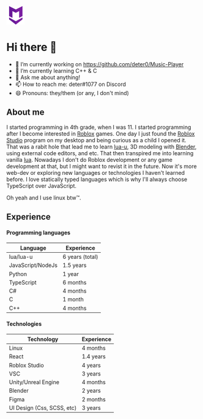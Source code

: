 ![-](https://github.com/adam-p/markdown-here/raw/master/src/common/images/icon48.png "Logo Title Text 1")

# Hi there 👋


- 🔭 I’m currently working on https://github.com/deter0/Music-Player
- 🌱 I’m currently learning C++ & C
- 💬 Ask me about anything!
- 📫 How to reach me: deter#1077 on Discord
- 😄 Pronouns: they/them (or any, I don't mind)

## About me
I started programming in 4th grade, when I was 11. I started programming after I become interested in [Roblox](https://roblox.com) games. One day I just found the [Roblox Studio](https://www.roblox.com/create) program on my desktop and being curious as a child I opened it. That was a rabit hole that lead me to learn [lua-u](https://luau-lang.org/), 3D modeling with [Blender](https://www.blender.org/), using external code editors, and etc. That then transpired me into learning vanilla [lua](https://lua.org). Nowadays I don't do Roblox development or any game development at that, but I might want to revist it in the future. Now it's more web-dev or exploring new languages or technologies I haven't learned before. I love statically typed languages which is why I'll always choose TypeScript over JavaScript. 

Oh yeah and I use linux btw:tm:.
## Experience
#### Programming languages
| Language                  | Experience         |
| ------------------------  | ------------------ |
| lua/lua-u                 | 6 years (total)    |
| JavaScript/NodeJs         | 1.5 years          |
| Python                    | 1 year             |
| TypeScript                | 6 months           |
| C#                        | 4 months           |
| C                         | 1 month            |
| C++                       | 4 months           |
#### Technologies
| Technology                | Experience         |
| ------------------------  | ------------------ |
| Linux                     | 4 months           |
| React                     | 1.4 years          |
| Roblox Studio             | 4 years            |
| VSC                       | 3 years            |
| Unity/Unreal Engine       | 4 months           |
| Blender                   | 2 years            |
| Figma                     | 2 months           |
| UI Design (Css, SCSS, etc)| 3 years            |

